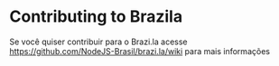 # Contributing to Brazila

Se você quiser contribuir para o Brazi.la acesse https://github.com/NodeJS-Brasil/brazi.la/wiki para mais informações